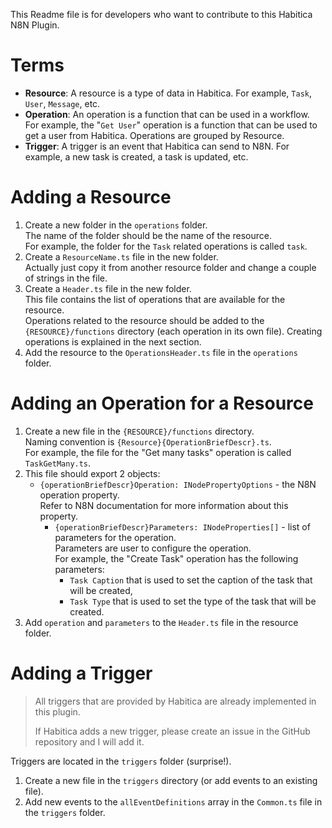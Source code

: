 This Readme file is for developers who want to contribute to this Habitica N8N Plugin. 

# Terms

* **Resource**: A resource is a type of data in Habitica. For example, `Task`, `User`, `Message`, etc.
* **Operation**: An operation is a function that can be used in a workflow. For example, the "`Get User`" operation is a function that can be used to get a user from Habitica. Operations are grouped by Resource.
* **Trigger**: A trigger is an event that Habitica can send to N8N. For example, a new task is created, a task is updated, etc.

# Adding a Resource

1. Create a new folder in the `operations` folder.  
The name of the folder should be the name of the resource.  
For example, the folder for the `Task` related operations is called `task`.
2. Create a `ResourceName.ts` file in the new folder.  
Actually just copy it from another resource folder and change a couple of strings in the file. 
3. Create a `Header.ts` file in the new folder.  
This file contains the list of operations that are available for the resource.  
Operations related to the resource should be added to the `{RESOURCE}/functions` directory (each operation in its own file). Creating operations is explained in the next section.
4. Add the resource to the `OperationsHeader.ts` file in the `operations` folder.

# Adding an Operation for a Resource

1. Create a new file in the `{RESOURCE}/functions` directory.  
Naming convention is `{Resource}{OperationBriefDescr}.ts`.  
For example, the file for the "Get many tasks" operation is called `TaskGetMany.ts`.
2. This file should export 2 objects:  
   * `{operationBriefDescr}Operation: INodePropertyOptions` - the N8N operation property.  
   Refer to N8N documentation for more information about this property.
     * `{operationBriefDescr}Parameters: INodeProperties[]` - list of parameters for the operation.  
     Parameters are user to configure the operation.  
     For example, the "Create Task" operation has the following parameters:
       * `Task Caption` that is used to set the caption of the task that will be created, 
       * `Task Type` that is used to set the type of the task that will be created.
3. Add `operation` and `parameters` to the `Header.ts` file in the resource folder.

# Adding a Trigger

> All triggers that are provided by Habitica are already implemented in this plugin.  
> 
> If Habitica adds a new trigger, please create an issue in the GitHub repository and I will add it.

Triggers are located in the `triggers` folder (surprise!).

1. Create a new file in the `triggers` directory (or add events to an existing file).
2. Add new events to the `allEventDefinitions` array in the `Common.ts` file in the `triggers` folder.
